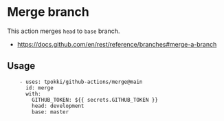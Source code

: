 # Merge branch

This action merges `head` to `base` branch.

- https://docs.github.com/en/rest/reference/branches#merge-a-branch

## Usage

```
    - uses: tpokki/github-actions/merge@main
      id: merge
      with:
        GITHUB_TOKEN: ${{ secrets.GITHUB_TOKEN }}
        head: development
        base: master
```
